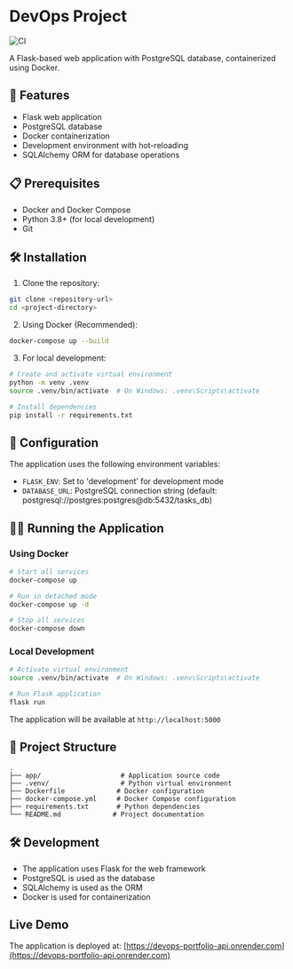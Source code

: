 # DevOps Project

![CI](https://github.com/ChrisM922/devops-portfolio-api/actions/workflows/ci.yml/badge.svg)

A Flask-based web application with PostgreSQL database, containerized using Docker.

## 🚀 Features

- Flask web application
- PostgreSQL database
- Docker containerization
- Development environment with hot-reloading
- SQLAlchemy ORM for database operations

## 📋 Prerequisites

- Docker and Docker Compose
- Python 3.8+ (for local development)
- Git

## 🛠️ Installation

1. Clone the repository:

```bash
git clone <repository-url>
cd <project-directory>
```

2. Using Docker (Recommended):

```bash
docker-compose up --build
```

3. For local development:

```bash
# Create and activate virtual environment
python -m venv .venv
source .venv/bin/activate  # On Windows: .venv\Scripts\activate

# Install dependencies
pip install -r requirements.txt
```

## 🔧 Configuration

The application uses the following environment variables:

- `FLASK_ENV`: Set to 'development' for development mode
- `DATABASE_URL`: PostgreSQL connection string (default: postgresql://postgres:postgres@db:5432/tasks_db)

## 🏃‍♂️ Running the Application

### Using Docker

```bash
# Start all services
docker-compose up

# Run in detached mode
docker-compose up -d

# Stop all services
docker-compose down
```

### Local Development

```bash
# Activate virtual environment
source .venv/bin/activate  # On Windows: .venv\Scripts\activate

# Run Flask application
flask run
```

The application will be available at `http://localhost:5000`

## 📁 Project Structure

```
.
├── app/                    # Application source code
├── .venv/                  # Python virtual environment
├── Dockerfile             # Docker configuration
├── docker-compose.yml     # Docker Compose configuration
├── requirements.txt       # Python dependencies
└── README.md             # Project documentation
```

## 🛠️ Development

- The application uses Flask for the web framework
- PostgreSQL is used as the database
- SQLAlchemy is used as the ORM
- Docker is used for containerization

## Live Demo

The application is deployed at: [https://devops-portfolio-api.onrender.com](https://devops-portfolio-api.onrender.com)
